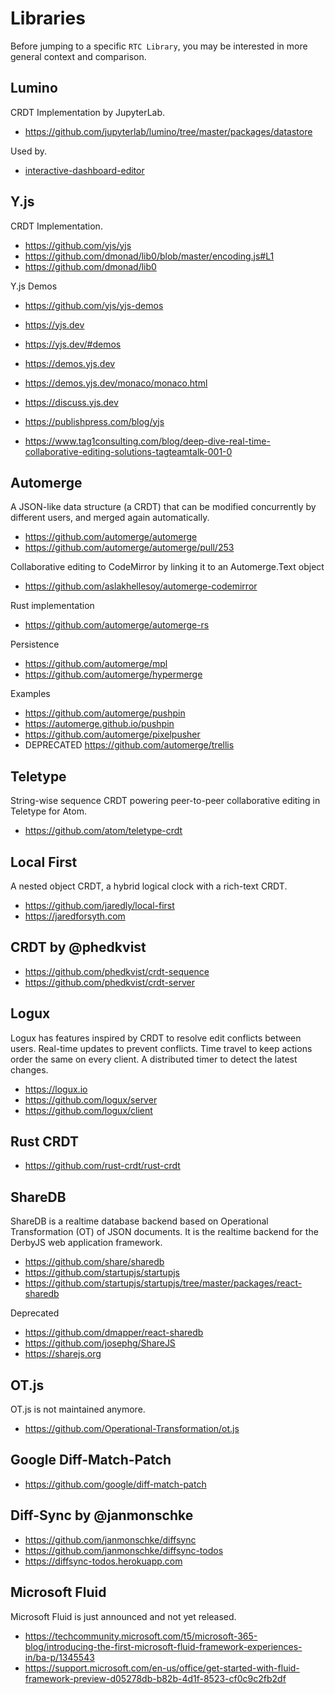 # Libraries

Before jumping to a specific `RTC Library`, you may be interested in more general context and comparison.

## Lumino

CRDT Implementation by JupyterLab.

- <https://github.com/jupyterlab/lumino/tree/master/packages/datastore>

Used by.

- [interactive-dashboard-editor](https://github.com/jupytercalpoly/jupyterlab-interactive-dashboard-editor)

## Y.js

CRDT Implementation.

- <https://github.com/yjs/yjs>
- <https://github.com/dmonad/lib0/blob/master/encoding.js#L1>
- <https://github.com/dmonad/lib0>

Y.js Demos

- <https://github.com/yjs/yjs-demos>
- <https://yjs.dev>
- <https://yjs.dev/#demos>
- <https://demos.yjs.dev>
- <https://demos.yjs.dev/monaco/monaco.html>

- <https://discuss.yjs.dev>

- <https://publishpress.com/blog/yjs>
- <https://www.tag1consulting.com/blog/deep-dive-real-time-collaborative-editing-solutions-tagteamtalk-001-0>

## Automerge

A JSON-like data structure (a CRDT) that can be modified concurrently by different users, and merged again automatically.

- <https://github.com/automerge/automerge>
- <https://github.com/automerge/automerge/pull/253>

Collaborative editing to CodeMirror by linking it to an Automerge.Text object

- <https://github.com/aslakhellesoy/automerge-codemirror>

Rust implementation

- <https://github.com/automerge/automerge-rs>

Persistence

- <https://github.com/automerge/mpl>
- <https://github.com/automerge/hypermerge>

Examples

- <https://github.com/automerge/pushpin>
- <https://automerge.github.io/pushpin>
- <https://github.com/automerge/pixelpusher>
- DEPRECATED <https://github.com/automerge/trellis>

## Teletype

String-wise sequence CRDT powering peer-to-peer collaborative editing in Teletype for Atom.

- <https://github.com/atom/teletype-crdt>

## Local First

A nested object CRDT, a hybrid logical clock with a rich-text CRDT.

- <https://github.com/jaredly/local-first>
- <https://jaredforsyth.com>

## CRDT by @phedkvist

- <https://github.com/phedkvist/crdt-sequence>
- <https://github.com/phedkvist/crdt-server>

## Logux

Logux has features inspired by CRDT to resolve edit conflicts between users. Real-time updates to prevent conflicts. Time travel to keep actions order the same on every client. A distributed timer to detect the latest changes.

- <https://logux.io>
- <https://github.com/logux/server>
- <https://github.com/logux/client>

## Rust CRDT

- <https://github.com/rust-crdt/rust-crdt>

## ShareDB

ShareDB is a realtime database backend based on Operational Transformation (OT) of JSON documents. It is the realtime backend for the DerbyJS web application framework.

- <https://github.com/share/sharedb>
- <https://github.com/startupjs/startupjs>
- <https://github.com/startupjs/startupjs/tree/master/packages/react-sharedb>

Deprecated

- <https://github.com/dmapper/react-sharedb>
- <https://github.com/josephg/ShareJS>
- <https://sharejs.org>

## OT.js

OT.js is not maintained anymore.

- <https://github.com/Operational-Transformation/ot.js>

## Google Diff-Match-Patch

- <https://github.com/google/diff-match-patch>

## Diff-Sync by @janmonschke

- <https://github.com/janmonschke/diffsync>
- <https://github.com/janmonschke/diffsync-todos>
- <https://diffsync-todos.herokuapp.com>

## Microsoft Fluid

Microsoft Fluid is just announced and not yet released.

- <https://techcommunity.microsoft.com/t5/microsoft-365-blog/introducing-the-first-microsoft-fluid-framework-experiences-in/ba-p/1345543>
- <https://support.microsoft.com/en-us/office/get-started-with-fluid-framework-preview-d05278db-b82b-4d1f-8523-cf0c9c2fb2df>
